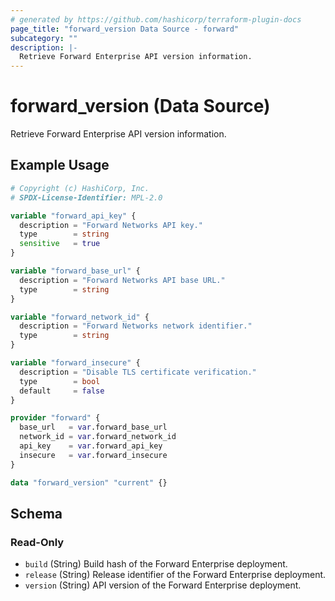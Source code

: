 ```yaml
---
# generated by https://github.com/hashicorp/terraform-plugin-docs
page_title: "forward_version Data Source - forward"
subcategory: ""
description: |-
  Retrieve Forward Enterprise API version information.
---
```


# forward_version (Data Source)

Retrieve Forward Enterprise API version information.

## Example Usage

```terraform
# Copyright (c) HashiCorp, Inc.
# SPDX-License-Identifier: MPL-2.0

variable "forward_api_key" {
  description = "Forward Networks API key."
  type        = string
  sensitive   = true
}

variable "forward_base_url" {
  description = "Forward Networks API base URL."
  type        = string
}

variable "forward_network_id" {
  description = "Forward Networks network identifier."
  type        = string
}

variable "forward_insecure" {
  description = "Disable TLS certificate verification."
  type        = bool
  default     = false
}

provider "forward" {
  base_url   = var.forward_base_url
  network_id = var.forward_network_id
  api_key    = var.forward_api_key
  insecure   = var.forward_insecure
}

data "forward_version" "current" {}
```

<!-- schema generated by tfplugindocs -->
## Schema

### Read-Only

- `build` (String) Build hash of the Forward Enterprise deployment.
- `release` (String) Release identifier of the Forward Enterprise deployment.
- `version` (String) API version of the Forward Enterprise deployment.
